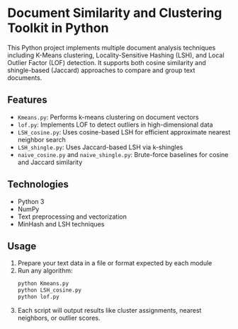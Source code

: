 # Document Similarity and Clustering Toolkit in Python

This Python project implements multiple document analysis techniques including K-Means clustering, Locality-Sensitive Hashing (LSH), and Local Outlier Factor (LOF) detection. It supports both cosine similarity and shingle-based (Jaccard) approaches to compare and group text documents.

## Features

- `Kmeans.py`: Performs k-means clustering on document vectors
- `lof.py`: Implements LOF to detect outliers in high-dimensional data
- `LSH_cosine.py`: Uses cosine-based LSH for efficient approximate nearest neighbor search
- `LSH_shingle.py`: Uses Jaccard-based LSH via k-shingles
- `naive_cosine.py` and `naive_shingle.py`: Brute-force baselines for cosine and Jaccard similarity

## Technologies

- Python 3
- NumPy
- Text preprocessing and vectorization
- MinHash and LSH techniques

## Usage

1. Prepare your text data in a file or format expected by each module
2. Run any algorithm:
   ```bash
   python Kmeans.py
   python LSH_cosine.py
   python lof.py
3. Each script will output results like cluster assignments, nearest neighbors, or outlier scores.